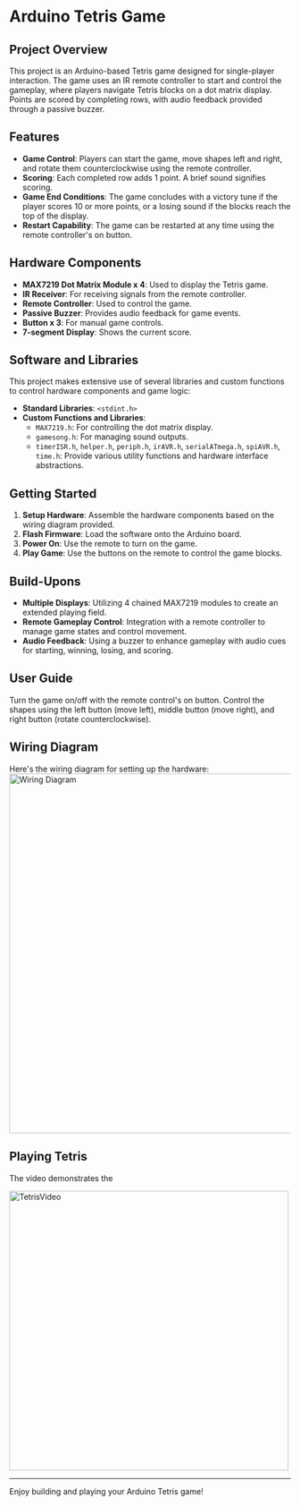 # Arduino Tetris Game

## Project Overview
This project is an Arduino-based Tetris game designed for single-player interaction. The game uses an IR remote controller to start and control the gameplay, where players navigate Tetris blocks on a dot matrix display. Points are scored by completing rows, with audio feedback provided through a passive buzzer.




## Features
- **Game Control**: Players can start the game, move shapes left and right, and rotate them counterclockwise using the remote controller.
- **Scoring**: Each completed row adds 1 point. A brief sound signifies scoring.
- **Game End Conditions**: The game concludes with a victory tune if the player scores 10 or more points, or a losing sound if the blocks reach the top of the display.
- **Restart Capability**: The game can be restarted at any time using the remote controller's on button.

## Hardware Components
- **MAX7219 Dot Matrix Module x 4**: Used to display the Tetris game.
- **IR Receiver**: For receiving signals from the remote controller.
- **Remote Controller**: Used to control the game.
- **Passive Buzzer**: Provides audio feedback for game events.
- **Button x 3**: For manual game controls.
- **7-segment Display**: Shows the current score.

## Software and Libraries
This project makes extensive use of several libraries and custom functions to control hardware components and game logic:
- **Standard Libraries**: `<stdint.h>`
- **Custom Functions and Libraries**:
  - `MAX7219.h`: For controlling the dot matrix display.
  - `gamesong.h`: For managing sound outputs.
  - `timerISR.h`, `helper.h`, `periph.h`, `irAVR.h`, `serialATmega.h`, `spiAVR.h`, `time.h`: Provide various utility functions and hardware interface abstractions.

## Getting Started
1. **Setup Hardware**: Assemble the hardware components based on the wiring diagram provided.
2. **Flash Firmware**: Load the software onto the Arduino board.
3. **Power On**: Use the remote to turn on the game.
4. **Play Game**: Use the buttons on the remote to control the game blocks.

## Build-Upons
- **Multiple Displays**: Utilizing 4 chained MAX7219 modules to create an extended playing field.
- **Remote Gameplay Control**: Integration with a remote controller to manage game states and control movement.
- **Audio Feedback**: Using a buzzer to enhance gameplay with audio cues for starting, winning, losing, and scoring.

## User Guide
Turn the game on/off with the remote control's on button. Control the shapes using the left button (move left), middle button (move right), and right button (rotate counterclockwise).

## Wiring Diagram
Here's the wiring diagram for setting up the hardware:
<img width="643" alt="Wiring Diagram" src="https://github.com/user-attachments/assets/823cf452-ba0c-47db-8bcf-7a1be1ae74b8" />

## Playing Tetris
The video demonstrates the 

<a href="https://www.youtube.com/watch?v=jDF5iNfeIBw&ab_channel=Jeonsangha">
    <img width="500" alt="TetrisVideo" src="https://github.com/user-attachments/assets/9fba5bb2-59d9-4d57-9eb7-4a1ddd314028" />
</a>

---

Enjoy building and playing your Arduino Tetris game!
